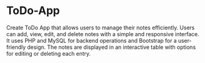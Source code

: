 # ToDo-App
Create ToDo App that allows users to manage their notes efficiently. Users can add, view, edit, and delete notes with a simple and responsive interface. It uses PHP and MySQL for backend operations and Bootstrap for a user-friendly design. The notes are displayed in an interactive table with options for editing or deleting each entry.
